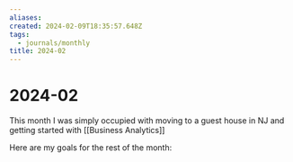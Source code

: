 ```yaml
---
aliases: 
created: 2024-02-09T18:35:57.648Z
tags:
  - journals/monthly
title: 2024-02
---
```


# 2024-02

This month I was simply occupied with moving to a guest house in NJ and getting started with [[Business Analytics]] 

Here are my goals for the rest of the month:

